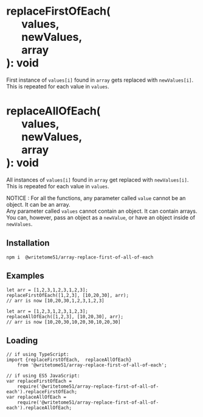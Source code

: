 # replaceFirstOfEach(<br>&nbsp;&nbsp;&nbsp;&nbsp;&nbsp;&nbsp;values,<br>&nbsp;&nbsp;&nbsp;&nbsp;&nbsp;&nbsp;newValues,<br>&nbsp;&nbsp;&nbsp;&nbsp;&nbsp;&nbsp;array<br>): void

First instance of `values[i]` found in `array` gets replaced with `newValues[i]`.  
This is repeated for each value in `values`.

# replaceAllOfEach(<br>&nbsp;&nbsp;&nbsp;&nbsp;&nbsp;&nbsp;values,<br>&nbsp;&nbsp;&nbsp;&nbsp;&nbsp;&nbsp;newValues,<br>&nbsp;&nbsp;&nbsp;&nbsp;&nbsp;&nbsp;array<br>): void

All instances of `values[i]` found in `array` get replaced with `newValues[i]`.   
This is repeated for each value in `values`.

NOTICE :  For all the functions, any parameter called `value` cannot be an  
object.  It can be an array.  
Any parameter called `values` cannot contain an object.  It can contain arrays.  
You can, however, pass an object as a `newValue`, or have an object inside of  
`newValues`.

## Installation
`npm i  @writetome51/array-replace-first-of-all-of-each`


## Examples
```
let arr = [1,2,3,1,2,3,1,2,3];  
replaceFirstOfEach([1,2,3], [10,20,30], arr);  
// arr is now [10,20,30,1,2,3,1,2,3]

let arr = [1,2,3,1,2,3,1,2,3];  
replaceAllOfEach([1,2,3], [10,20,30], arr);  
// arr is now [10,20,30,10,20,30,10,20,30]
```

## Loading
```
// if using TypeScript:
import {replaceFirstOfEach,  replaceAllOfEach}   
	from '@writetome51/array-replace-first-of-all-of-each';

// if using ES5 JavaScript:
var replaceFirstOfEach = 
	require('@writetome51/array-replace-first-of-all-of-each').replaceFirstOfEach;
var replaceAllOfEach = 
	require('@writetome51/array-replace-first-of-all-of-each').replaceAllOfEach;
```
